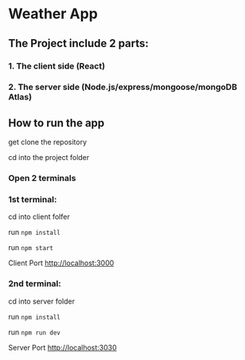 # Weather App

## The Project include 2 parts:

### 1. The client side (React)

### 2. The server side (Node.js/express/mongoose/mongoDB Atlas)

## How to run the app

get clone the repository

cd into the project folder

### Open 2 terminals

### 1st terminal:

cd into client folfer

run `npm install`

run `npm start`

Client Port [http://localhost:3000](http://localhost:3000)

### 2nd terminal:

cd into server folder

run `npm install`

run `npm run dev`

Server Port [http://localhost:3030](http://localhost:3030)

